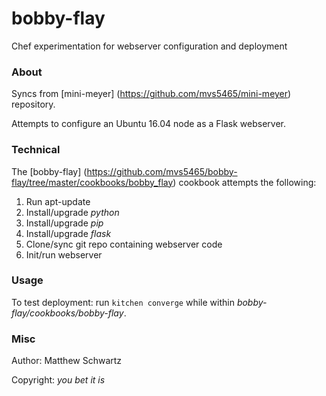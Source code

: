 # bobby-flay
Chef experimentation for webserver configuration and deployment

### About

Syncs from [mini-meyer] (https://github.com/mvs5465/mini-meyer) repository.

Attempts to configure an Ubuntu 16.04 node as a Flask webserver.

### Technical

The [bobby-flay] (https://github.com/mvs5465/bobby-flay/tree/master/cookbooks/bobby_flay) cookbook attempts the following:
1. Run apt-update
2. Install/upgrade *python*
3. Install/upgrade *pip*
4. Install/upgrade *flask*
5. Clone/sync git repo containing webserver code 
6. Init/run webserver

### Usage

To test deployment: run `kitchen converge` while within *bobby-flay/cookbooks/bobby-flay*.

### Misc

Author: Matthew Schwartz

Copyright: *you bet it is*


